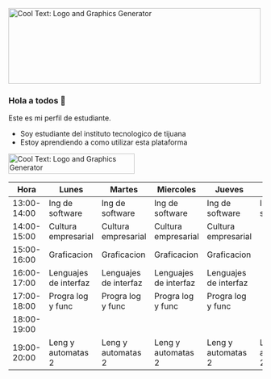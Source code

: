 <a href="http://cooltext.com" target="_top"><img src="https://p81.cooltext.com/Rendered/Cool%20Text%20-%20Autumnland%20420625378743156.png" width="500" height="150" alt="Cool Text: Logo and Graphics Generator" border="0" /></a>

### Hola a todos 👋

Este es mi perfil de estudiante.

- Soy estudiante del instituto tecnologico de tijuana
- Estoy aprendiendo a como utilizar esta plataforma


<a href="http://cooltext.com" target="_top"><img src="https://p81.cooltext.com/Rendered/Cool%20Text%20-%20Este%20es%20mi%20horario%20420703045484599.png" width="250" height="40" alt="Cool Text: Logo and Graphics Generator" border="0" /></a>

| Hora        | Lunes                 | Martes                | Miercoles             | Jueves                | Viernes            |
|-------------|-----------------------|-----------------------|-----------------------|-----------------------|--------------------|
| 13:00-14:00 | Ing de software       | Ing de software       | Ing de software       | Ing de software       | Ing de software    |
| 14:00-15:00 | Cultura empresarial   | Cultura empresarial   | Cultura empresarial   | Cultura empresarial   |                    |
| 15:00-16:00 | Graficacion           | Graficacion           | Graficacion           | Graficacion           |                    |
| 16:00-17:00 | Lenguajes de interfaz | Lenguajes de interfaz | Lenguajes de interfaz | Lenguajes de interfaz |                    |
| 17:00-18:00 | Progra log y func     | Progra log y func     | Progra log y func     | Progra log y func     |                    |
| 18:00-19:00 |                       |                       |                       |                       |                    |
| 19:00-20:00 | Leng y automatas 2    | Leng y automatas 2    | Leng y automatas 2    | Leng y automatas 2    | Leng y automatas 2 |
